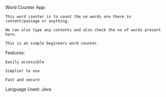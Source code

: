 Word Counter App:

    This word counter is to count the no words are there in content/passage or anything.

    We can also type any contents and also check the no of words present here.
    
    This is an simple beginners word counter.

Features:

    Easily accessible
    
    Simplier to use
    
    Fast and secure

Language Used: Java
